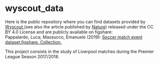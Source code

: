 # wyscout_data

Here is the public repository where you can find datasets provided by <a href='https://wyscout.com' target='_blank'> Wyscout </a> (see also the article published by <a href='https://www.nature.com/articles/s41597-019-0247-7' target='_blank'> Nature</a>) released under the CC BY 4.0 License and are publicly available on figshare:
<br>Pappalardo, Luca; Massucco, Emanuele (2019): <a href='https://doi.org/10.6084/m9.figshare.c.4415000.v5' target='_blank'>Soccer match event dataset.figshare. Collection.</a>

This project consists in the study of Liverpool matches during the Premier League Season 2017/2018.  
